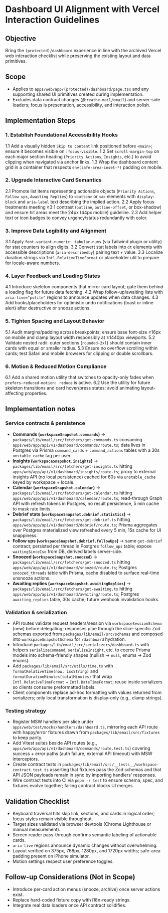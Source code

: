 # Dashboard UI Alignment with Vercel Interaction Guidelines

## Objective
Bring the `(protected)/dashboard` experience in line with the archived Vercel web interaction checklist while preserving the existing layout and data primitives.

## Scope
- Applies to `apps/web/app/(protected)/dashboard/page.tsx` and any supporting shared UI primitives created during implementation.
- Excludes data contract changes (`@breathe-mail/email`) and server-side loaders; focus is presentation, accessibility, and interaction polish.

## Implementation Steps

### 1. Establish Foundational Accessibility Hooks
  1.1 Add a visually hidden `Skip to content` link positioned before `<main>`; ensure it becomes visible on `:focus-visible`.
  1.2 Set `scroll-margin-top` on each major section heading (`Priority Actions`, `Insights`, etc.) to avoid clipping when navigated via anchor links.
  1.3 Wrap the dashboard content grid in a container that respects `env(safe-area-inset-*)` padding on mobile.

### 2. Upgrade Interactive Card Semantics
  2.1 Promote list items representing actionable objects (`Priority Actions`, `Follow ups`, `Awaiting Replies`) to `<button>` or `<a>` elements with `display: block` and `aria-label` text describing the implied action.
  2.2 Apply focus treatments meeting ≥3:1 contrast (`outline`, `outline-offset`, or box-shadow) and ensure hit areas meet the 24px (44px mobile) guideline.
  2.3 Add helper text or icon badges to convey urgency/status redundantly with color.

### 3. Improve Data Legibility and Alignment
  3.1 Apply `font-variant-numeric: tabular-nums` (via Tailwind plugin or utility) for stat counters to align digits.
  3.2 Convert stat labels into `dt` elements with accessible descriptions (`aria-describedby`) pairing text + value.
  3.3 Localize duration strings via `Intl.RelativeTimeFormat` or placeholder util to prepare for locale-aware numbers.

### 4. Layer Feedback and Loading States
  4.1 Introduce skeleton components that mirror card layout; gate them behind a loading flag for future data fetching.
  4.2 Wrap follow-up/awaiting lists with `aria-live="polite"` regions to announce updates when data changes.
  4.3 Add hooks/placeholders for optimistic undo notifications (toast or inline alert) after destructive or snooze actions.

### 5. Tighten Spacing and Layout Behavior
  5.1 Audit margins/padding across breakpoints; ensure base font-size ≥16px on mobile and clamp layout width responsibly at ≥1440px viewports.
  5.2 Validate nested radii: outer sections (`rounded-2xl`) should contain inner cards with equal or smaller radius.
  5.3 Ensure no overflow scrolling within cards; test Safari and mobile browsers for clipping or double scrollbars.

### 6. Motion & Reduced Motion Compliance
  6.1 Add a shared motion utility that switches to opacity-only fades when `prefers-reduced-motion: reduce` is active.
  6.2 Use the utility for future skeleton transitions and card hover/press states; avoid animating layout-affecting properties.

## Implementation notes

### Service contracts & persistence
- **Commands (`workspaceSnapshot.commands`)** → `packages/lib/email/src/fetchers/get-commands.ts` consuming `apps/web/app/api/v1/dashboard/commands/route.ts`; data lives in Postgres via Prisma `command_cards` + `command_actions` tables with a 30s `unstable_cache` tag per user.
- **Insights (`workspaceSnapshot.insights`)** → `packages/lib/email/src/fetchers/get-insights.ts` hitting `apps/web/app/api/v1/dashboard/insights/route.ts`; proxy to external insights API (no local persistence) cached for 60s via `unstable_cache` keyed by workspace + locale.
- **Calendar (`workspaceSnapshot.calendar`)** → `packages/lib/email/src/fetchers/get-calendar.ts` hitting `apps/web/app/api/v1/dashboard/calendar/route.ts`; read-through Graph API with refresh tokens in Postgres, no result persistence, 5 min cache to mask rate limits.
- **Debrief stats (`workspaceSnapshot.debrief.statistics`)** → `packages/lib/email/src/fetchers/get-debrief.ts` hitting `apps/web/app/api/v1/dashboard/debrief/route.ts`; Prisma aggregates over Postgres materialized view refreshed every 5 min, 15s cache for UI snappiness.
- **Follow ups (`workspaceSnapshot.debrief.followUps`)** → same `get-debrief` contract; persisted per thread in Postgres `follow_ups` table; expose `waitingSinceIso` from DB, derived labels server-side.
- **Snoozed (`workspaceSnapshot.snoozed`)** → `packages/lib/email/src/fetchers/get-snoozed.ts` hitting `apps/web/app/api/v1/dashboard/snoozed/route.ts`; Postgres `snoozed_threads` table with Prisma, cache disabled to surface real-time unsnooze actions.
- **Awaiting replies (`workspaceSnapshot.awaitingReplies`)** → `packages/lib/email/src/fetchers/get-awaiting.ts` hitting `apps/web/app/api/v1/dashboard/awaiting/route.ts`; Postgres `awaiting_replies` table, 30s cache; future webhook invalidation hooks.

### Validation & serialization
- API routes validate request headers/session via `workspaceSessionSchema` (new) before delegating; responses pipe through the slice-specific Zod schemas exported from `packages/lib/email/src/schemas` and composed into `workspaceSnapshotSchema` for `/dashboard` hydration.
- Introduce `packages/lib/email/src/serializers/dashboard.ts` with helpers `serializeCommand`, `serializeInsight`, etc. to coerce Prisma models into schema-friendly shapes (nullish → `null`, enums → Zod enums).
- Add `packages/lib/email/src/utils/time.ts` with `formatRelativeTime(now, isoString)` and `formatDurationMinutes(totalMinutes)` that wrap `Intl.RelativeTimeFormat` + `Intl.DateTimeFormat`; reuse inside serializers so clients consume preformatted labels.
- Client components replace ad-hoc formatting with values returned from serializers; only local transformation is display-only (e.g., clamp strings).

### Testing strategy
- Register MSW handlers per slice under `apps/web/test/mocks/handlers/dashboard.ts`, mirroring each API route with happy/error fixtures drawn from `packages/lib/email/src/fixtures` to keep parity.
- Add Vitest suites beside API routes (e.g., `apps/web/app/api/v1/dashboard/commands/route.test.ts`) covering success + error paths (auth failure, external API timeout) with MSW interceptors.
- Create contract tests in `packages/lib/email/src/__tests__/workspace-contract.test.ts` asserting that fixtures pass the Zod schemas and that API JSON payloads remain in sync by importing handlers' responses.
- Wire contract tests into CI via `pnpm -r test` to ensure schema, spec, and fixtures evolve together; failing contract blocks UI merges.

## Validation Checklist
- Keyboard traversal hits skip link, sections, and cards in logical order; focus styles remain visible throughout.
- Target sizes validated via browser devtools (Chrome Lighthouse or manual measurement).
- Screen reader pass-through confirms semantic labeling of actionable cards.
- `aria-live` regions announce dynamic changes without overwhelming.
- Layout verified on 375px, 768px, 1280px, and 1720px widths; safe-area padding present on iPhone simulator.
- Motion settings respect user preference toggles.

## Follow-up Considerations (Not in Scope)
- Introduce per-card action menus (snooze, archive) once server actions exist.
- Replace hard-coded fixture copy with i18n-ready strings.
- Integrate real data loaders once API contract solidifies.
